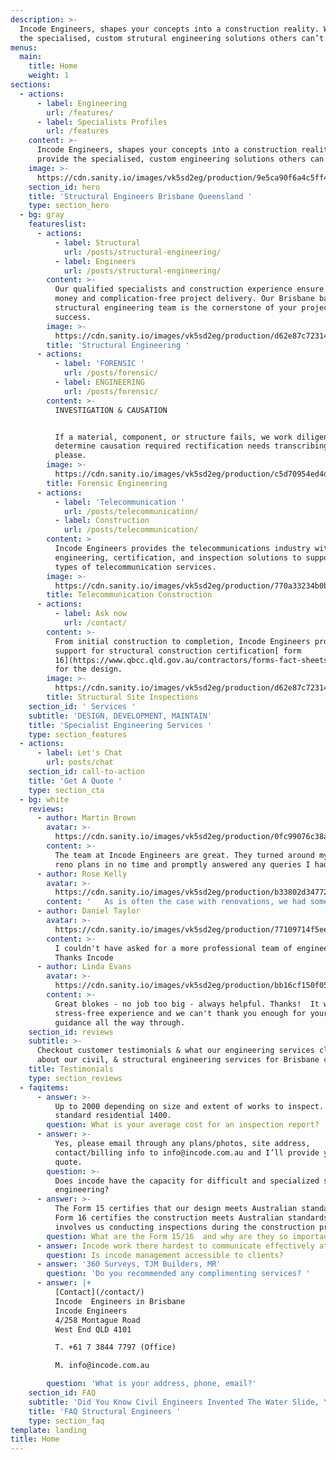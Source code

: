 ```yaml
---
description: >-
  Incode Engineers, shapes your concepts into a construction reality. We provide
  the specialised, custom strutural engineering solutions others can’t.
menus:
  main:
    title: Home
    weight: 1
sections:
  - actions:
      - label: Engineering
        url: /features/
      - label: Specialists Profiles
        url: /features
    content: >-
      Incode Engineers, shapes your concepts into a construction reality. We
      provide the specialised, custom engineering solutions others can’t.
    image: >-
      https://cdn.sanity.io/images/vk5sd2eg/production/9e5ca90f6a4c5ff41ad25bfbba1b70c37549b484-465x465.gif
    section_id: hero
    title: 'Structural Engineers Brisbane Queensland '
    type: section_hero
  - bg: gray
    featureslist:
      - actions:
          - label: Structural
            url: /posts/structural-engineering/
          - label: Engineers
            url: /posts/structural-engineering/
        content: >-
          Our qualified specialists and construction experience ensure value for
          money and complication-free project delivery. Our Brisbane based
          structural engineering team is the cornerstone of your project
          success.
        image: >-
          https://cdn.sanity.io/images/vk5sd2eg/production/d62e87c723146c657f37dc174e7a5a1c4bb49583-594x430.svg
        title: 'Structural Engineering '
      - actions:
          - label: 'FORENSIC '
            url: /posts/forensic/
          - label: ENGINEERING
            url: /posts/forensic/
        content: >-
          INVESTIGATION & CAUSATION


          If a material, component, or structure fails, we work diligently to
          determine causation required rectification needs transcribing here,
          please. 
        image: >-
          https://cdn.sanity.io/images/vk5sd2eg/production/c5d70954ed4defbacd2a2c91b86ac1d9352b5c81-594x430.svg
        title: Forensic Engineering
      - actions:
          - label: 'Telecommunication '
            url: /posts/telecommunication/
          - label: Construction
            url: /posts/telecommunication/
        content: >
          Incode Engineers provides the telecommunications industry with design,
          engineering, certification, and inspection solutions to support all
          types of telecommunication services.
        image: >-
          https://cdn.sanity.io/images/vk5sd2eg/production/770a33234b0ba2c8a00b98057f3cee21bb339643-594x430.svg
        title: Telecommunication Construction
      - actions:
          - label: Ask now
            url: /contact/
        content: >-
          From initial construction to completion, Incode Engineers provides and
          support for structural construction certification[ form
          16](https://www.qbcc.qld.gov.au/contractors/forms-fact-sheets-publications/forms)
          for the design.
        image: >-
          https://cdn.sanity.io/images/vk5sd2eg/production/d62e87c723146c657f37dc174e7a5a1c4bb49583-594x430.svg
        title: Structural Site Inspections
    section_id: ' Services '
    subtitle: 'DESIGN, DEVELOPMENT, MAINTAIN'
    title: 'Specialist Engineering Services '
    type: section_features
  - actions:
      - label: Let's Chat
        url: posts/chat
    section_id: call-to-action
    title: 'Get A Quote '
    type: section_cta
  - bg: white
    reviews:
      - author: Martin Brown
        avatar: >-
          https://cdn.sanity.io/images/vk5sd2eg/production/0fc99076c38a7f3d83689aeeb1291bbcdacd735a-60x60.png
        content: >-
          The team at Incode Engineers are great. They turned around my house
          reno plans in no time and promptly answered any queries I had.
      - author: Rose Kelly
        avatar: >-
          https://cdn.sanity.io/images/vk5sd2eg/production/b33802d34772a64c688eda15ce41058f85d43d2c-60x60.jpg
        content: '   As is often the case with renovations, we had some challenges but nothing was too much trouble for Robb and the team from design suggestions and solutions through to our on-site visits.   We are now approaching the finish line in a very quick time frame, thanks to having a great Engineering team.   Highly recommend these guys.'
      - author: Daniel Taylor
        avatar: >-
          https://cdn.sanity.io/images/vk5sd2eg/production/77109714f5eee1222578e58aa511de5565e6b32b-60x60.png
        content: >-
          I couldn't have asked for a more professional team of engineers!
          Thanks Incode
      - author: Linda Evans
        avatar: >-
          https://cdn.sanity.io/images/vk5sd2eg/production/bb16cf150f053a370b107eacfcc1750135a4b455-70x60.jpg
        content: >-
          Great blokes - no job too big - always helpful. Thanks!  It was such a
          stress-free experience and we can't thank you enough for your help and
          guidance all the way through. 
    section_id: reviews
    subtitle: >-
      Checkout customer testimonials & what our engineering services clients say
      about our civil, & structural engineering services for Brisbane clients. .
    title: Testimonials
    type: section_reviews
  - faqitems:
      - answer: >-
          Up to 2000 depending on size and extent of works to inspect. For
          standard residential 1400.
        question: What is your average cost for an inspection report?
      - answer: >-
          Yes, please email through any plans/photos, site address,
          contact/billing info to info@incode.com.au and I’ll provide you with a
          quote.
        question: >-
          Does incode have the capacity for difficult and specialized structural
          engineering? 
      - answer: >-
          The Form 15 certifies that our design meets Australian standards, the
          Form 16 certifies the construction meets Australian standards and
          involves us conducting inspections during the construction process.
        question: What are the Form 15/16  and why are they so important?
      - answer: Incode work there hardest to communicate effectively at all times.
        question: Is incode management accessible to clients?
      - answer: '360 Surveys, TJM Builders, MR'
        question: 'Do you recommended any complimenting services? '
      - answer: |+
          [Contact](/contact/)
          Incode  Engineers in Brisbane
          Incode Engineers
          4/258 Montague Road
          West End QLD 4101

          T. +61 7 3844 7797 (Office)

          M. info@incode.com.au

        question: 'What is your address, phone, email?'
    section_id: FAQ
    subtitle: 'Did You Know Civil Engineers Invented The Water Slide, You''re Welcome.'
    title: 'FAQ Structural Engineers '
    type: section_faq
template: landing
title: Home
---
```


